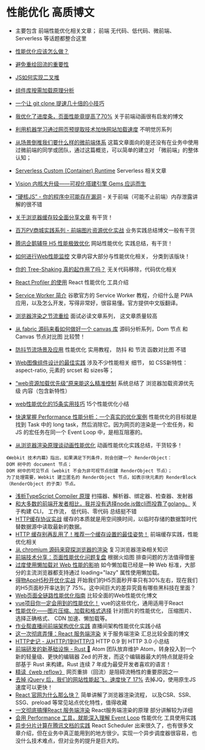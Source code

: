 # 性能优化 高质博文
* 主要包含 前端性能优化相关文章； 前端 无代码、低代码、微前端、 Serverless 等话题都整合这里

* [性能优化应该怎么做？](https://mp.weixin.qq.com/s/D4DcO0yxF43XsoM9kKBi5w)
* [避免重绘回流的重要性](https://juejin.cn/post/6953029989306466317#heading-0)
* [JS如何实现二叉堆](https://www.zoo.team/article/binary-heap-with-js)
* [组件库按需加载原理分析](https://mp.weixin.qq.com/s/ty4IUtLlTgxdc8-7_UGyiQ)
* [一个让 git clone 提速几十倍的小技巧](https://mp.weixin.qq.com/s/2Eyg9ExBWicBwuQq5VoGug)
* [我优化了进度条，页面性能竟提高了70%](https://mp.weixin.qq.com/s/yk7llzupEwkKdMwwGeenzQ) 关于前端动画很有启发的博文
* [利用机器学习通过网页预提取技术加快网站加载速度](https://mp.weixin.qq.com/s/S1Yg6wiYkK2lN-5aTp2dqQ) 不明觉厉系列
* [从场景倒推我们要什么样的微前端体系](https://mp.weixin.qq.com/s/Xb-P9ubzrXGmtTE8xhK8TQ) 这篇文章面向的是还没有在业务中使用过微前端的同学或团队，通过这篇概览，可以简单的建立对 「微前端」的整体认知；
* [Serverless Custom (Container) Runtime](https://mp.weixin.qq.com/s/AinmCj3iJEkP4Fwq5mSTQw) Serverless 相关文章
* [Vision 内核大升级——可视化搭建引擎 Gems 应运而生](https://mp.weixin.qq.com/s/iwYN4a_YNosyjTGBodCm9Q)
* [“硬核JS” - 你的程序中可能存在漏洞](https://juejin.cn/post/6984188410659340324) - 关于前端（可能不止前端）内存泄露讲解的很不错
* [关于浏览器缓存较全面分享文章](https://www.yuque.com/docs/share/eab142fc-a0e0-432f-921a-eb0f8705dec4?#%20%E3%80%8A%E6%B5%8F%E8%A7%88%E5%99%A8%E7%BC%93%E5%AD%98%E3%80%8B) 有干货！
* [百万PV商城实践系列 - 前端图片资源优化实战](https://juejin.cn/post/6989751020255445005?from=main_page) 业务实践总结博文一般有干货
* [腾讯企鹅辅导 H5 性能极致优化](https://mp.weixin.qq.com/s/zJMM4SF7pc6LZPCsQfWOxw) 网站性能优化 实践总结，有干货！
* [如何进行Web性能监控](http://www.alloyteam.com/2020/01/14184/) 文章内容大部分与性能优化相关， 分类到该版块！
* [你的 Tree-Shaking 真的起作用了吗？](https://jishuin.proginn.com/p/763bfbd2de0d) 无关代码移除，代码优化相关
* [React Profiler 的使用](https://mp.weixin.qq.com/s/L9sSAR0iaoFSpMnzARfxcw) React 性能优化 工具介绍
* [Service Worker 简介](https://developers.google.com/web/fundamentals/primers/service-workers) 谷歌官方的 Service Worker 教程，介绍什么是 PWA 应用，以及怎么开发，写得非常好，很容易懂。官方提供中文版翻译。
* [浏览器渲染之节流重绘](https://mp.weixin.qq.com/s/EFwNP3EK8_D_azXEW-7WMA) 面试必读文章系列， 这文章质量较高
* [从 fabric 源码来看如何做好一个 canvas 库](https://mp.weixin.qq.com/s/OtKqeE0FnLLxHZUk02dj-w) 源码分析系列，Dom 节点 和 Canvas 节点对比图 比较赞！
* [防抖节流场景及应用](https://mp.weixin.qq.com/s/XzqwfdG4-whUaAxxnXITmg) 性能优化 实用教程， 防抖 和 节流 函数对比图 不错
* [Web图像组件设计的最佳实践](https://mp.weixin.qq.com/s/-T5107cpL_HsW-JP6LeHSg) 涉及不少性能相关 细节， 如 CSS新特性：aspect-ratio, <img>元素的 srcset 和 sizes等；
* [“web资源加载优先级”原来能这么精准控制](https://mp.weixin.qq.com/s/kaT3qAku86_ihSJA8oC0yQ) 系统总结了 浏览器加载资源优先级 内容（包含新特性）
* [web性能优化的15条实用技巧](https://mp.weixin.qq.com/s/9FwdceS1x96jLlU93kZBfw) 15个性能优化小结
* [快速掌握 Performance 性能分析：一个真实的优化案例](https://mp.weixin.qq.com/s/T_Z_xKByZwbrvERoG-1OFw) 性能优化的目标就是找到 Task 中的 long task，然后消除它。因为网页的渲染是一个宏任务，和 JS 的宏任务在同一个 Event Loop 中，是相互阻塞的。
* [从浏览器渲染原理谈动画性能优化](https://mp.weixin.qq.com/s/NU9YcneQYuTjS_izPXmK3w) 动画性能优化实践总结，干货较多！
```
《Webkit 技术内幕》指出，如果满足下列条件，则会创建一个 RenderObject：
DOM 树中的 document 节点；
DOM 树中的可见节点（webkit 不会为非可视节点创建 RenderObject 节点）；
为了处理需要，Webkit 建立匿名的 RenderObject 节点，如表示块元素的 RenderBlock（RenderObject 的子类）节点。
```
* [浅析TypeScript Compiler 原理](https://mp.weixin.qq.com/s/MuzJ7vVBY81lFn3OwMrBow) 扫描器、解析器、绑定器、检查器、发射器
* [和大多数的前端开发者相比，我并没有选择node.js做cli而投靠了golang。](https://juejin.cn/post/7057178581897740319) 关于构建 CLI， 工作流， 低代码、零代码 总结挺不错 
* [HTTP缓存协议实战](https://mp.weixin.qq.com/s/23WJXJFGJ-iMP6x-lFQ8og) 缓存的本质就是用空间换时间，以临时存储的数据暂时代替数据源中读取最新的数据。
* [HTTP 缓存别再乱用了！推荐一个缓存设置的最佳姿势！](https://mp.weixin.qq.com/s/43pa04szJ2zU_IyVP4LraQ) 前端缓存实践，性能优化相关
* [从 chromium 源码来窥探浏览器的渲染](https://mp.weixin.qq.com/s/r1nAcEkEoE1D7CgQwqSe2Q) 复习浏览器渲染相关知识
* [前端技术分享：页面性能优化问题复盘](https://juejin.cn/post/7064405926035324964) 根据火焰图 排查问题的方法值得借鉴
* [过度使用懒加载对 Web 性能的影响](https://mp.weixin.qq.com/s/Yb4bN_jjVOo2xUDPeKD_GA) 如今懒加载已经是一种 Web 标准，大部分的主流浏览器都支持通过 loading="lazy" 属性使用懒加载。
* [得物AppH5秒开优化实战](https://mp.weixin.qq.com/s/23ZFPK4CaCkinwpZ3SG9Rw) 开始我们的H5页面秒开率只有30%左右，现在我们的H5页面秒开率达到了 75%。这中间巨大的差异究竟有哪些黑科技在里面？
* [Web页面全链路性能优化指南](https://mp.weixin.qq.com/s?__biz=Mzg4NTE3NTY4Mg==&mid=2247485744&idx=1&sn=fd04230edff9c4291ac132c956266dfd&chksm=cfadadddf8da24cb447d3b5194ee54e19875a2d5974f7f34ec571634e1ea0708c163c4d084cd&token=1008676742&lang=zh_CN#rd) 比较全面的Web性能优化博文
* [vue项目你一定会用到的性能优化！](https://mp.weixin.qq.com/s?__biz=MzI4OTY2MzE0OA==&mid=2247499195&idx=1&sn=e3f08d9cdbdc1ac97e458b35018228ff&scene=21#wechat_redirect) vue的这些优化，通用适用于React
* [性能优化——图片压缩、加载和格式选择](https://mp.weixin.qq.com/s?__biz=Mzg3NTcwMTUzNA==&mid=2247486786&idx=1&sn=f9f805bd4572c5a0854d50817ceb0652&chksm=cf3c3933f84bb025659ed77d80002de55db633ac465cf61c9e14b704959b0037867d3e7a4844&token=868444553&lang=zh_CN#rd) 针对图片的性能优化， 压缩图片、选择正确格式、 CDN 加速、懒加载等。
* [作业帮直播间前端架构优化实践](https://mp.weixin.qq.com/s/zVRLRV16vr8eudFcVKqm2w) 直播间架构性能优化实践小结
* [这⼀次彻底弄懂：React 服务端渲染](https://mp.weixin.qq.com/s/j2rB8qE5OOPmLHAS7qdCrQ) 关于服务端渲染 汇总比较全面的博文
* [HTTP史记 - 从HTTP/1到HTTP/3](https://mp.weixin.qq.com/s/B7K00-wTUSmy87caDHRWFA) HTTP 0.9 到 HTTP 3.0 小总结
* [前端研发的新基础设施 - Rust 🦀️](https://mp.weixin.qq.com/s/JOnz0IVWRm_bYWReACyWAg)  Atom 团队放弃维护 Atom，转身投入到一个新的轻量级、更快的编辑器 Zed 的开发，而这个编辑器最大的特点就是将全部基于 Rust 来构建。Rust 连续 7 年成为最受开发者喜欢的语言！
* [精读《web reflow》](https://mp.weixin.qq.com/s/uaNTKwdXDSVLixF4Rz1H3Q) 网页重排（回流）是阻碍流畅性的重要原因之一
* [去掉 jQuery 后，我们的网站性能起飞，速度快了 17%](https://www.infoq.cn/article/koVBVMOUEzirP1iZWpww) 去掉JQ，使用原生JS 速度可以更快！
* [React 官网为什么那么快？](https://juejin.cn/post/7128369638794231839) 简单讲解了浏览器渲染流程， 以及CSR、SSR、SSG、preload 等常见站点优化特性，值得收藏
* [一文彻底搞懂React 服务端渲染](https://mp.weixin.qq.com/s/kSOfWsbssDS_pTiMkuHN1w) React服务端渲染的原理 部分讲解较为详细
* [会用 Performance 工具，就能深入理解 Event Loop](https://mp.weixin.qq.com/s/22tS74K5JQr1V98Q4DPqJg) 性能优化 工具使用实践
* [异步分片计算在腾讯文档的实践](https://mp.weixin.qq.com/s/d5M_-8XqFGYnpif7GQNmLA) React Scheduler 出来很久了，也有很多文章介绍，但在业务中真正能用到的地方很少。实现一个异步调度器很容易，也没什么技术难点，但对业务的提升是巨大的。

